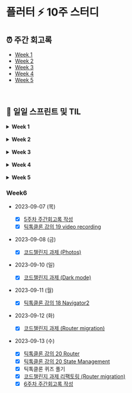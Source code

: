 # 플러터 ⚡️ 10주 스터디

## ⏰ 주간 회고록

- [Week 1](weeks/week1.md)
- [Week 2](weeks/week2.md)
- [Week 3](weeks/week3.md)
- [Week 4](weeks/week4.md)
- [Week 5](weeks/week5.md)

<br>

## 📂 일일 스프린트 및 TIL

<details>
<summary><b>Week 1</b></summary>

- [2023-08-07 (월)](TIL/20230807.md)

  - [x] Dart 강의 0.0~1.7
  - [x] Flutter 설치

- [2023-08-08 (화)](TIL/20230808.md)

  - [x] Dart 강의 2.0~2.5
  - [x] 플러터 강의 예습

- [2023-08-09 (수)](TIL/20230809.md)

  - [x] Dart 강의 3.0~3.5
  - [x] 주간회고록 작성

</details>

<br>

<details>
<summary><b>Week 2</b></summary>

- [2023-08-10 (목)](TIL/20230810.md)

  - [x] Dart 강의 4.0~4.10

- [2023-08-11 (금)](dart/dictionary.dart)

  - [x] Dart Code Challenge (Dictionary)

- [2023-08-14 (월)](TIL/20230814.md)

  - [x] 플러터 강의 1.0~2.5
  - [x] 플러터 퀴즈 풀기

- [2023-08-15 (화)](TIL/20230815.md)

  - [x] 플러터 강의 3.0~3.9
  - [x] [플러터 코드 챌린지 과제 (UI Clone)](./ui_clone/README.md)

- [2023-08-16 (수)](TIL/20230816.md)

  - [x] 플러터 강의 4.0~4.4
  - [x] 주간회고록 작성

</details>

<br>

<details>
<summary><b>Week 3</b></summary>

- [2023-08-17 (목)](TIL/20230817.md)

  - [x] 플러터 강의 5.0~5.4
  - [x] [플러터 코드 챌린지 과제 (Pomodoro)](./pomodoro/README.md)

- [2023-08-18 (금)](TIL/20230818.md)

  - [x] 플러터 강의 6.0~6.18

- [2023-08-21 (월)](TIL/20230821.md)

  - [x] 틱톡클론 강의 3.0~4.2

- [2023-08-22 (화)](TIL/20230822.md)

  - [x] 틱톡클론 강의 4.3~4.9

- 2023-08-23 (수)

  - [x] [코드챌린지 과제 (onBoarding1)](./onboarding/README.md)
  - [x] [주간회고록 작성](weeks/week3.md)

</details>

<br>

<details>
<summary><b>Week 4</b></summary>

- 2023-08-25 (금)

  - [x] [틱톡클론 강의 5.1~5.4](TIL/20230825.md)
  - [x] [코드챌린지 과제 리팩토링 (onBoarding1)](./onboarding/README.md/#part-1)

- 2023-08-26 (토)

  - [x] [코드챌린지 과제 (onBoarding2)](./onboarding/README.md/#part-2)

- 2023-08-28 (월)

  - [x] [틱톡클론 강의 6.0~6.8](TIL/20230828.md)

- 2023-08-29 (화)

  - [x] [코드챌린지 과제 (Navigation Time)](./threads/README.md/#code-challenge-navigation-time)

- 2023-08-30 (수)

  - [x] [틱톡클론 강의 8.0~8.4](./TIL/20230830.md)
  - [x] [4주차 주간회고록 작성](./weeks/week4.md)
  - [x] [코드챌린지 과제 (Bottom Sheet)](./threads/README.md/#code-challenge-bottom-sheet)

</details>

<br>

<details>
<summary><b>Week 5</b></summary>

- 2023-08-31 (목)

  - [x] [코드챌린지 과제 (Write Screen)](./threads/README.md/#code-challenge-write-screen)

- 2023-09-02 (토)

  - [x] [코드챌린지 과제 (Search & Activity)](./threads/README.md/#code-challenge-search--acitivity)

- 2023-09-04 (월)

  - [x] [틱톡클론 강의 12 user profile](./TIL/tiktok_12_user_profile.md)
  - [x] [틱톡클론 강의 13 settings ](./TIL/tiktok_13_settings.md)

- 2023-09-05 (화)

  - [x] [코드챌린지 과제 (Profile and Settings)](./threads/README.md/#code-challenge-profile-and-settings)

</details>

### Week6

- 2023-09-07 (목)

  - [x] [5주차 주간회고록 작성](./weeks/week5.md)
  - [x] [틱톡클론 강의 19 video recording](./TIL/tiktok_19_video_recording.md)

- 2023-09-08 (금)

  - [x] [코드챌린지 과제 (Photos)](./threads/README.md/#code-challenge-photos)

- 2023-09-10 (일)

  - [x] [코드챌린지 과제 (Dark mode)](./threads/README.md/#code-challenge-dark-mode)

- 2023-09-11 (월)

  - [x] [틱톡클론 강의 18 Navigator2](./TIL/tiktok_18_navigator2.md)

- 2023-09-12 (화)

  - [x] [코드챌린지 과제 (Router migration)](./threads/README.md/#code-challenge-router-migration)

- 2023-09-13 (수)

  - [x] [틱톡클론 강의 20 Router](./TIL/tiktok_20_router.md)
  - [x] [틱톡클론 강의 20 State Management](./TIL/tiktok_20_state_management.md)
  - [x] 틱톡클론 퀴즈 풀기
  - [x] [코드챌린지 과제 리팩토링 (Router migration)](https://github.com/rigood/flutter-study/commit/fc71e821acf7b856e9b5f3892fe4d764273e547e#)
  - [x] [6주차 주간회고록 작성](./weeks/week6.md)
